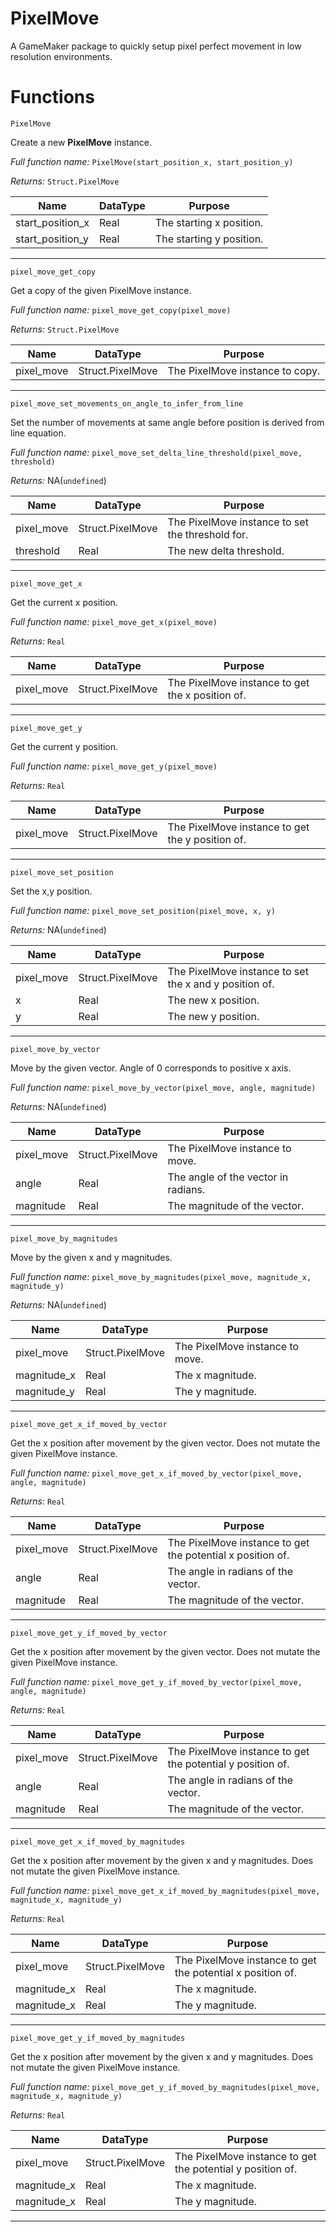 # PixelMove

A GameMaker package to quickly setup pixel perfect movement in low resolution environments.


# Functions
`PixelMove`
 
Create a new **PixelMove** instance.

_Full function name:_  `PixelMove(start_position_x, start_position_y)`
 
_Returns:_  `Struct.PixelMove`

| Name        | DataType    |  Purpose   |
| ----------- | ----------- | -----------|
| start_position_x | Real | The starting x position. |
| start_position_y | Real | The starting y position. |
---

`pixel_move_get_copy`
 
Get a copy of the given PixelMove instance.

_Full function name:_  `pixel_move_get_copy(pixel_move)`

_Returns:_  `Struct.PixelMove`

| Name        | DataType    |  Purpose   |
| ----------- | ----------- | -----------|
| pixel_move | Struct.PixelMove | The PixelMove instance to copy. |
---

`pixel_move_set_movements_on_angle_to_infer_from_line`

Set the number of movements at same angle before position is derived from line equation.

_Full function name:_  `pixel_move_set_delta_line_threshold(pixel_move, threshold)`

_Returns:_  NA(`undefined`)

| Name        | DataType    |  Purpose   |
| ----------- | ----------- | -----------|
| pixel_move | Struct.PixelMove | The PixelMove instance to set the threshold for. |
| threshold | Real | The new delta threshold. |
---

`pixel_move_get_x`

Get the current x position.

_Full function name:_  `pixel_move_get_x(pixel_move)`

_Returns:_  `Real`

| Name        | DataType    |  Purpose   |
| ----------- | ----------- | -----------|
| pixel_move | Struct.PixelMove | The PixelMove instance to get the x position of. |
---

`pixel_move_get_y`

Get the current y position.

_Full function name:_  `pixel_move_get_y(pixel_move)`

_Returns:_  `Real`

| Name        | DataType    |  Purpose   |
| ----------- | ----------- | -----------|
| pixel_move | Struct.PixelMove | The PixelMove instance to get the y position of. |
---

`pixel_move_set_position`

Set the x,y position.

_Full function name:_  `pixel_move_set_position(pixel_move, x, y)`

_Returns:_  NA(`undefined`)

| Name        | DataType    |  Purpose   |
| ----------- | ----------- | -----------|
| pixel_move | Struct.PixelMove | The PixelMove instance to set the x and y position of. |
| x | Real | The new x position. |
| y | Real | The new y position. |
---

`pixel_move_by_vector`

Move by the given vector. Angle of 0 corresponds to positive x axis.

_Full function name:_  `pixel_move_by_vector(pixel_move, angle, magnitude)`

_Returns:_  NA(`undefined`)

| Name        | DataType    |  Purpose   |
| ----------- | ----------- | -----------|
| pixel_move | Struct.PixelMove | The PixelMove instance to move. |
| angle | Real | The angle of the vector in radians. |
| magnitude | Real | The magnitude of the vector. |
---

`pixel_move_by_magnitudes`

Move by the given x and y magnitudes.

_Full function name:_  `pixel_move_by_magnitudes(pixel_move, magnitude_x, magnitude_y)`

_Returns:_  NA(`undefined`)

| Name        | DataType    |  Purpose   |
| ----------- | ----------- | -----------|
| pixel_move | Struct.PixelMove | The PixelMove instance to move. |
| magnitude_x | Real | The x magnitude. |
| magnitude_y | Real | The y magnitude. |
---

`pixel_move_get_x_if_moved_by_vector`

Get the x position after movement by the given vector. Does not mutate the given PixelMove instance.

_Full function name:_  `pixel_move_get_x_if_moved_by_vector(pixel_move, angle, magnitude)`

_Returns:_  `Real`

| Name        | DataType    |  Purpose   |
| ----------- | ----------- | -----------|
| pixel_move | Struct.PixelMove | The PixelMove instance to get the potential x position of. |
| angle | Real | The angle in radians of the vector. |
| magnitude | Real | The magnitude of the vector. |
---

`pixel_move_get_y_if_moved_by_vector`

Get the x position after movement by the given vector. Does not mutate the given PixelMove instance.

_Full function name:_  `pixel_move_get_y_if_moved_by_vector(pixel_move, angle, magnitude)`

_Returns:_  `Real`

| Name        | DataType    |  Purpose   |
| ----------- | ----------- | -----------|
| pixel_move | Struct.PixelMove | The PixelMove instance to get the potential y position of. |
| angle | Real | The angle in radians of the vector. |
| magnitude | Real | The magnitude of the vector. |
---

`pixel_move_get_x_if_moved_by_magnitudes`

Get the x position after movement by the given x and y magnitudes. Does not mutate the given PixelMove instance.

_Full function name:_  `pixel_move_get_x_if_moved_by_magnitudes(pixel_move, magnitude_x, magnitude_y)`

_Returns:_  `Real`

| Name        | DataType    |  Purpose   |
| ----------- | ----------- | -----------|
| pixel_move | Struct.PixelMove | The PixelMove instance to get the potential x position of. |
| magnitude_x | Real | The x magnitude. |
| magnitude_x | Real | The y magnitude. |
---

`pixel_move_get_y_if_moved_by_magnitudes`

Get the x position after movement by the given x and y magnitudes. Does not mutate the given PixelMove instance.

_Full function name:_  `pixel_move_get_y_if_moved_by_magnitudes(pixel_move, magnitude_x, magnitude_y)`

_Returns:_  `Real`

| Name        | DataType    |  Purpose   |
| ----------- | ----------- | -----------|
| pixel_move | Struct.PixelMove | The PixelMove instance to get the potential y position of. |
| magnitude_x | Real | The x magnitude. |
| magnitude_x | Real | The y magnitude. |
---
